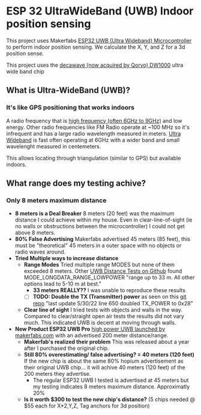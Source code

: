 # ESP 32 UltraWideBand (UWB) Indoor position sensing
This project uses Makerfabs [ESP32 UWB (Ultra Wideband) Microcontroller](https://www.makerfabs.com/esp32-uwb-ultra-wideband.html) to perform indoor position sensing.  We calculate the X, Y, and Z for a 3d position sense.

This project uses the [decawave (now acquired by Qorvo) DW1000](https://www.qorvo.com/products/p/DW1000) ultra wide band chip



## What is Ultra-WideBand (UWB)?

### It's like GPS positioning that works indoors

A radio frequency that is [high frequency (often 6GHz to 9GHz)](https://en.wikipedia.org/wiki/Radio_spectrum) and low energy.  Other radio frequencies like FM Radio operate at ~100 MHz so it's infrequent and has a large radio wavelength measured in meters.  [Ultra Wideband](https://en.wikipedia.org/wiki/Ultra-wideband) is fast often operating at 6GHz with a wider band and small wavelenght measured in centemeters.  

This allows locating through triangulation (similar to GPS) but available indoors.





## What range does my testing achive?
### Only 8 meters maximum distance
- **8 meters is a Deal Breaker** 8 meters (20 feet) was the maximum distance I could achieve within my house. Even in clear-line-of-sight (ie no walls or obstructions between the microcontroller) I could not get above 8 meters. 
- **80% False Advertising** Makerfabs advertised 45 meters (85 feet), this must be "theoretical" 45 meters in a outer space with no objects or radio waves around.  
- **Tried Multiple ways to increase distance**
  - **Range Modes** Tried multiple range MODES but none of them exceeded 8 meters.  Other [UWB Distance Tests on Github](https://github.com/jremington/UWB-Indoor-Localization_Arduino)  found MODE_LONGDATA_RANGE_LOWPOWER "range up to 33 m. All other options lead to 5-10 m at best." 
    - **33 meters REALLY??** I was unable to reproduce these results
    - [ ] **TODO: Double the TX (Transmitter) power** as seen on this [git repo](https://github.com/jremington/UWB-Indoor-Localization_Arduino/blob/main/DW1000_library_highpower/src/DW1000.cpp) "last update 5/30/22 line 650 doubled TX_POWER to 0x28"
  - **Clear line of sight** I tried tests with objects and walls in the way.  Compared to clear/straight open air tests the results did not vary much.  This indicated UWB is decent at moving through walls.
- **New Product ESP32 UWB Pro** [ high power UWB launched by makerfabs.com](https://www.makerfabs.cc/product/esp32-uwb-high-power-version-120m.html) with an advertised 200 meter distance/range.
    - **Makerfab's realized their problem** This was released about a year after I purchased the original chip. 
    -  **Still 80% overestimating/ false advertising? = 40 meters (120 feet)**  If the new chip is about the same 80% hopium advertisement as their original UWB chip... it will achive 40 meters (120 feet) of the 200 meters they advertise.   
        -  The regular ESP32 UWB I tested is advertised at 45 meters but my testing indicates 8 meters maximum distance. Approximatly 20%
     -  **Is it worth $300 to test the new chip's distance?** (5 chips needed @ $55 each for X*2,Y,Z, Tag anchors for 3d position)

